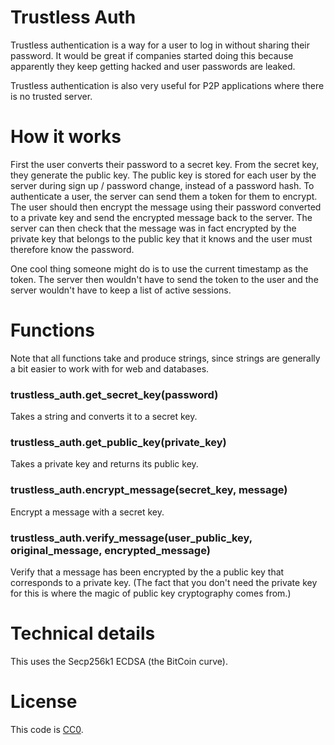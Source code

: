 # Trustless Auth

Trustless authentication is a way for a user to log in without sharing their password. It would be great if companies started doing this because apparently they keep getting hacked and user passwords are leaked.

Trustless authentication is also very useful for P2P applications where there is no trusted server.

# How it works

First the user converts their password to a secret key. From the secret key, they generate the public key. The public key is stored for each user by the server during sign up / password change, instead of a password hash. To authenticate a user, the server can send them a token for them to encrypt. The user should then encrypt the message using their password converted to a private key and send the encrypted message back to the server. The server can then check that the message was in fact encrypted by the private key that belongs to the public key that it knows and the user must therefore know the password. 

One cool thing someone might do is to use the current timestamp as the token. The server then wouldn't have to send the token to the user and the server wouldn't have to keep a list of active sessions.


# Functions

Note that all functions take and produce strings, since strings are generally a bit easier to work with for web and databases.

### trustless_auth.get_secret_key(password)
Takes a string and converts it to a secret key.

### trustless_auth.get_public_key(private_key)
Takes a private key and returns its public key.

### trustless_auth.encrypt_message(secret_key, message)
Encrypt a message with a secret key.

### trustless_auth.verify_message(user_public_key, original_message, encrypted_message)
Verify that a message has been encrypted by the a public key that corresponds to a private key. (The fact that you don't need the private key for this is where the magic of public key cryptography comes from.)

# Technical details

This uses the Secp256k1 ECDSA (the BitCoin curve).

# License

This code is [CC0](https://creativecommons.org/share-your-work/public-domain/cc0/).
